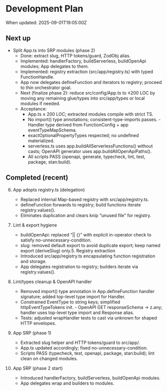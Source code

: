 # Development Plan

When updated: 2025-09-01T19:05:00Z

## Next up
- Split App.ts into SRP modules (phase 2)
  - Done: extract slug, HTTP tokens/guard, ZodObj alias.
  - Implemented: handlerFactory, buildServerless, buildOpenApi modules; App delegates to them.
  - Implemented: registry extraction (src/app/registry.ts) with typed FunctionHandle.
  - App now delegates defineFunction and iterators to registry; proceed to thin orchestrator goal.
  - Next (finalize phase 2): reduce src/config/App.ts to ≤200 LOC by moving any remaining glue/types into src/app/types or local modules if needed.
  - Acceptance:
    - App.ts ≤ 200 LOC; extracted modules compile with strict TS.
    - No import() type annotations; consistent-type-imports passes.    - Handler type derived from FunctionConfig + app eventTypeMapSchema.
    - exactOptionalPropertyTypes respected; no undefined materialized.
    - serverless.ts uses app.buildAllServerlessFunctions() without casts; OpenAPI generator uses app.buildAllOpenApiPaths().
    - All scripts PASS (openapi, generate, typecheck, lint, test, package, stan:build).

## Completed (recent)

6. App adopts registry.ts (delegation)
   - Replaced internal Map-based registry with src/app/registry.ts.
   - defineFunction forwards to registry; build functions iterate registry.values().
   - Eliminates duplication and clears knip “unused file” for registry.
4. Lint & export hygiene
   - buildOpenApi: replaced “|| {}” with explicit in-operator check to satisfy no-unnecessary-condition.
   - slug: removed default export to avoid duplicate export; keep named export (deriveSlug) only.5. Registry extraction
   - Introduced src/app/registry.ts encapsulating function registration and storage.
   - App delegates registration to registry; builders iterate via registry.values().
1. Lint/types cleanup & OpenAPI handler
   - Removed import() type annotation in App.defineFunction handler signature; added top-level type import for Handler.
   - Constrained EventType to string keys; simplified httpEventTypeTokens init.   - OpenAPI GET responseSchema -> z.any; handler uses top-level type import and Response alias.
   - Tests: adjusted wrapHandler tests to cast via unknown for shaped HTTP envelopes.

2. App SRP (phase 1)
   - Extracted slug helper and HTTP tokens/guard to src/app/.
   - App.ts updated accordingly; fixed no-unnecessary-condition.
   - Scripts PASS (typecheck, test, openapi, package, stan:build); lint clean on changed modules.

3. App SRP (phase 2 start)
   - Introduced handlerFactory, buildServerless, buildOpenApi modules.
   - App delegates wrap and builders to modules.